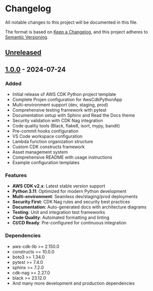 # Changelog

All notable changes to this project will be documented in this file.

The format is based on [Keep a Changelog](https://keepachangelog.com/en/1.0.0/),
and this project adheres to [Semantic Versioning](https://semver.org/spec/v2.0.0.html).

## [Unreleased]

## [1.0.0] - 2024-07-24

### Added
- Initial release of AWS CDK Python project template
- Complete Projen configuration for AwsCdkPythonApp
- Multi-environment support (dev, staging, prod)
- Comprehensive testing framework with pytest
- Documentation setup with Sphinx and Read the Docs theme
- Security validation with CDK Nag integration
- Code quality tools (Black, flake8, isort, mypy, bandit)
- Pre-commit hooks configuration
- VS Code workspace configuration
- Lambda function organization structure
- Custom CDK constructs framework
- Asset management system
- Comprehensive README with usage instructions
- Example configuration templates

### Features
- **AWS CDK v2.x**: Latest stable version support
- **Python 3.11**: Optimized for modern Python development
- **Multi-environment**: Seamless dev/staging/prod deployments
- **Security First**: CDK Nag rules and security best practices
- **Documentation**: Auto-generated docs with architecture diagrams
- **Testing**: Unit and integration test frameworks
- **Code Quality**: Automated formatting and linting
- **CI/CD Ready**: Pre-configured for continuous integration

### Dependencies
- aws-cdk-lib >= 2.150.0
- constructs >= 10.0.0
- boto3 >= 1.34.0
- pytest >= 7.4.0
- sphinx >= 7.2.0
- cdk-nag >= 2.27.0
- black >= 23.12.0
- And many more development and production dependencies

[Unreleased]: https://github.com/efigueroah/cdk-python-template/compare/v1.0.0...HEAD
[1.0.0]: https://github.com/efigueroah/cdk-python-template/releases/tag/v1.0.0
